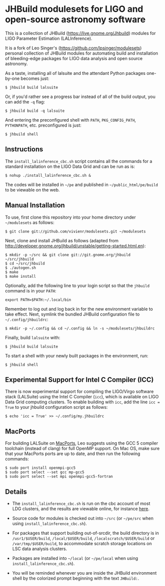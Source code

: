 JHBuild modulesets for LIGO and open-source astronomy software
==============================================================

This is a collection of JHBuild (<https://live.gnome.org/Jhbuild>)
modules for LIGO Parameter Estimation (LALInference).

It is a fork of Leo Singer's (<https://github.com/lpsinger/modulesets>) personal
collection of JHBuild modules for automating build and installation of
bleeding-edge packages for LIGO data analysis and open source astronomy.

As a taste, installing all of lalsuite and the attendant Python packages
one-by-one becomes just:

    $ jhbuild build lalsuite

Or, if you'd rather see a progress bar instead of all of the build output,
you can add the `-q` flag:

    $ jhbuild build -q lalsuite

And entering the preconfigured shell with `PATH`, `PKG_CONFIG_PATH`,
`PYTHONPATH`, etc. preconfigured is just:

    $ jhbuild shell


Instructions
------------

The `install_lalinference_cbc.sh` script contains all the commands for a standard
installation on the LIGO Data Grid and can be run as is:

    $ nohup ./install_lalinference_cbc.sh &

The codes will be installed in `~/pe` and published in `~/public_html/pe/build`
to be viewable on the web.

Manual Installation
-------------------

To use, first clone this repository into your home directory under
`~/modulesets` as follows:

    $ git clone git://github.com/vivienr/modulesets.git ~/modulesets

Next, clone and install JHBuild as follows (adapted from
<http://developer.gnome.org/jhbuild/unstable/getting-started.html.en>):

    $ mkdir -p ~/src && git clone git://git.gnome.org/jhbuild ~/src/jhbuild
    $ cd ~/src/jhbuild
    $ ./autogen.sh
    $ make
    $ make install

Optionally, add the following line to your login script so that the `jhbuild`
command is in your `PATH`:

    export PATH=$PATH:~/.local/bin

Remember to log out and log back in for the new environment variable to take
effect. Next, symlink the bundled JHBuild configuration file to
`~/.config/jhbuildrc`:

    $ mkdir -p ~/.config && cd ~/.config && ln -s ~/modulesets/jhbuildrc

Finally, build `lalsuite` with:

    $ jhbuild build lalsuite

To start a shell with your newly built packages in the environment, run:

    $ jhbuild shell


Experimental Support for Intel C Compiler (ICC)
-----------------------------------------------

There is now experimental support for compiling the LIGO/Virgo software stack
(LALSuite) using the Intel C Compiler (`icc`), which is available on LIGO Data
Grid computing clusters. To enable building with `icc`, add the line
`icc = True` to your jhbuild configuration script as follows:

    $ echo 'icc = True' >> ~/.config/my.jhbuildrc


MacPorts
--------

For building LALSuite on [MacPorts](https://www.macports.org), Leo suggests using
the GCC 5 compiler toolchain (instead of clang) for full OpenMP support. On Mac
OS, make sure that your MacPorts ports are up to date, and then run the
following commands:

    $ sudo port install openmpi-gcc5
    $ sudo port select --set gcc mp-gcc5
    $ sudo port select --set mpi openmpi-gcc5-fortran


Details
-------

- The `install_lalinference_cbc.sh` is run on the cbc account of most LDG
  clusters, and the results are viewable online, for instance
  [here](https://ldas-jobs.ligo.caltech.edu/~cbc/pe/build/).

- Source code for modules is checked out into `~/src` (or `~/pe/src` when using
  `install_lalinference_cbc.sh`).

- For packages that support building out-of-srcdir, the build directory is
  in `/usr1/$USER/build`, `/local/$USER/build`,
  `/localscratch/$USER/build` or `/var/tmp/$USER/build`, to
  accommodate scratch storage locations on LSC data analysis clusters.

- Packages are installed into `~/local` (or `~/pe/local` when using
  `install_lalinference_cbc.sh`).

- You will be reminded whenever you are inside the JHBuild environment shell
  by the colorized prompt beginning with the text `JHBuild:`.
